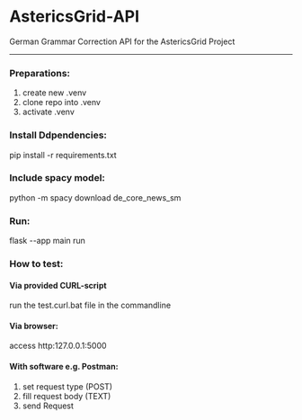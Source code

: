 # AstericsGrid-API
German Grammar Correction API for the AstericsGrid Project

----------------------------------------------------------

### Preparations:
1. create new .venv <br>
2. clone repo into .venv
3. activate .venv

### Install Ddpendencies:
pip install -r requirements.txt

### Include spacy model:
python -m spacy download de_core_news_sm

### Run:
flask --app main run

### How to test:
#### Via provided CURL-script
run the test.curl.bat file in the commandline

#### Via browser:
access http:127.0.0.1:5000

#### With software e.g. Postman:
1. set request type (POST)
2. fill request body (TEXT)
3. send Request

